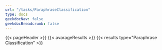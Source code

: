 ```yaml
---
url: "/tasks/ParaphraseClassification"
type: docs
geekdocNav: false
geekdocBreadcrumb: false
---
```


{{< pageHeader >}}
{{< avarageResults >}}
{{< results type="Paraphrase Classification" >}}
